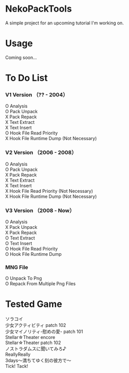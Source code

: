 # NekoPackTools
A simple project for an upcoming tutorial I'm working on.

# Usage
Coming soon...

# To Do List
### V1 Version （?? - 2004）
O  Analysis  
O  Pack Unpack  
X  Pack Repack  
X  Text Extract  
X  Text Insert  
O  Hook File Read Priority  
X  Hook File Runtime Dump (Not Necessary)  

### V2 Version （2006 - 2008）
O  Analysis  
O  Pack Unpack  
X  Pack Repack  
X  Text Extract  
X  Text Insert  
X  Hook File Read Priority (Not Necessary)  
X  Hook File Runtime Dump (Not Necessary)  

### V3 Version （2008 - Now）
O  Analysis  
X  Pack Unpack  
X  Pack Repack  
O  Text Extract  
O  Text Insert  
O  Hook File Read Priority  
O  Hook File Runtime Dump  
 
### MNG File
O Unpack To Png  
O Repack From Multiple Png Files  

# Tested Game
ソラコイ  
少女アクティビティ patch 102  
少女マイノリティ-慰めの愛- patch 101  
Stellar☆Theater encore  
Stellar☆Theater patch 102  
ノストラダムスに聞いてみろ♪  
ReallyReally  
3days～満ちてゆく刻の彼方で～  
Tick! Tack!  

